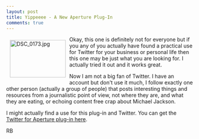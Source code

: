 ```yaml
---
layout: post
title: Yippeeee - A New Aperture Plug-In
comments: true
---
```

<a rel="lightbox" href="/wp-content/uploads/2009/07/DSC_0173.jpg"><img title="DSC_0173.jpg" src="/wp-content/uploads/2009/07/.thumbs/.DSC_0173.jpg" border="0" alt="DSC_0173.jpg" hspace="10" vspace="10" width="150" height="101" align="left" /></a>Okay, this one is definitely not for everyone but if you any of you actually have found a practical use for Twitter for your business or personal life then this one may be just what you are looking for. I actually tried it out and it works great.

Now I am not a big fan of Twitter. I have an account but don't use it much, I follow exactly one other person (actually a group of people) that posts interesting things and resources from a journalistic point of view, not where they are, and what they are eating, or echoing content free crap about Michael Jackson.

I might actually find a use for this plug-in and Twitter. You can get the <a href="http://www.bluecrowbar.com/software/aperture2twitter/">Twitter for Aperture plug-in here</a>.

RB